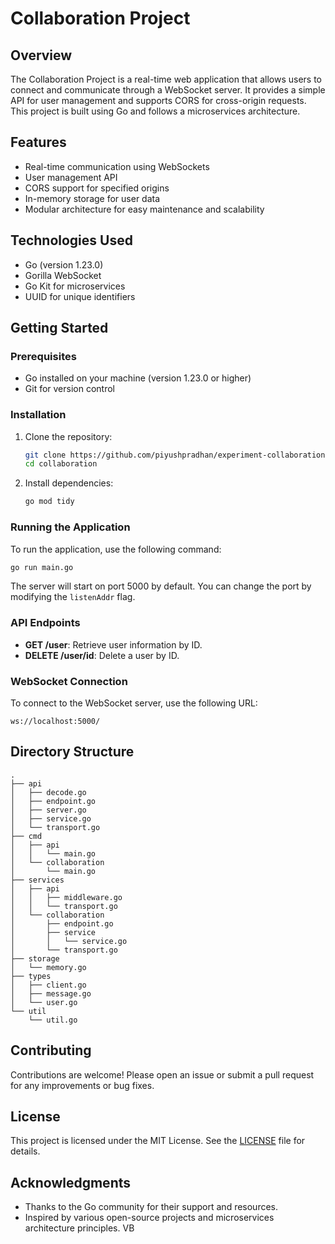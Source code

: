 # Collaboration Project

## Overview

The Collaboration Project is a real-time web application that allows users to connect and communicate through a WebSocket server. It provides a simple API for user management and supports CORS for cross-origin requests. This project is built using Go and follows a microservices architecture.

## Features

- Real-time communication using WebSockets
- User management API
- CORS support for specified origins
- In-memory storage for user data
- Modular architecture for easy maintenance and scalability

## Technologies Used

- Go (version 1.23.0)
- Gorilla WebSocket
- Go Kit for microservices
- UUID for unique identifiers

## Getting Started

### Prerequisites

- Go installed on your machine (version 1.23.0 or higher)
- Git for version control

### Installation

1. Clone the repository:

   ```bash
   git clone https://github.com/piyushpradhan/experiment-collaboration.git
   cd collaboration
   ```

2. Install dependencies:

   ```bash
   go mod tidy
   ```

### Running the Application

To run the application, use the following command:

```bash
go run main.go
```

The server will start on port 5000 by default. You can change the port by modifying the `listenAddr` flag.

### API Endpoints

- **GET /user**: Retrieve user information by ID.
- **DELETE /user/id**: Delete a user by ID.

### WebSocket Connection

To connect to the WebSocket server, use the following URL:

```
ws://localhost:5000/
```

## Directory Structure

```
.
├── api
│   ├── decode.go
│   ├── endpoint.go
│   ├── server.go
│   ├── service.go
│   └── transport.go
├── cmd
│   ├── api
│   │   └── main.go
│   └── collaboration
│       └── main.go
├── services
│   ├── api
│   │   ├── middleware.go
│   │   └── transport.go
│   └── collaboration
│       ├── endpoint.go
│       ├── service
│       │   └── service.go
│       └── transport.go
├── storage
│   └── memory.go
├── types
│   ├── client.go
│   ├── message.go
│   └── user.go
└── util
    └── util.go
```

## Contributing

Contributions are welcome! Please open an issue or submit a pull request for any improvements or bug fixes.

## License

This project is licensed under the MIT License. See the [LICENSE](LICENSE) file for details.

## Acknowledgments

- Thanks to the Go community for their support and resources.
- Inspired by various open-source projects and microservices architecture principles.
  VB
